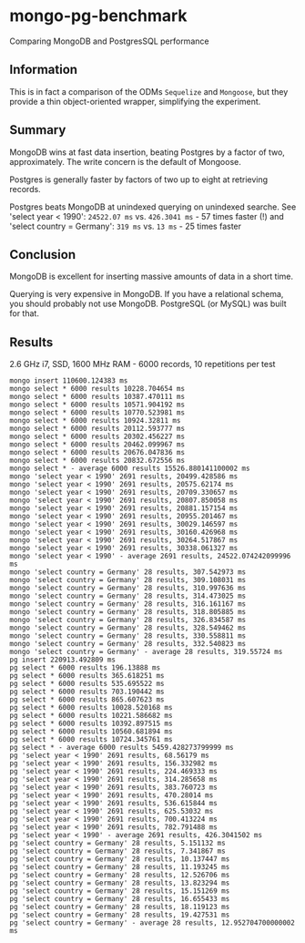 mongo-pg-benchmark
==================
Comparing MongoDB and PostgresSQL performance

## Information

This is in fact a comparison of the ODMs `Sequelize` and `Mongoose`,
but they provide a thin object-oriented wrapper, simplifying the experiment.

## Summary

MongoDB wins at fast data insertion, beating
Postgres by a factor of two, approximately.
The write concern is the default of Mongoose.

Postgres is generally faster by factors of two up to eight at retrieving records.

Postgres beats MongoDB at unindexed querying on unindexed searche.
See 'select year < 1990':  `24522.07 ms` vs. `426.3041 ms` - 57 times faster (!)
and 'select country = Germany': `319 ms` vs. `13 ms` - 25 times faster

## Conclusion

MongoDB is excellent for inserting massive amounts of data in a short time.

Querying is very expensive in MongoDB. If you have a relational schema, you
should probably not use MongoDB. PostgreSQL (or MySQL) was built for that.

## Results

2.6 GHz i7, SSD, 1600 MHz RAM - 6000 records, 10 repetitions per test

```
mongo insert 110600.124383 ms
mongo select * 6000 results 10228.704654 ms
mongo select * 6000 results 10387.470111 ms
mongo select * 6000 results 10571.904192 ms
mongo select * 6000 results 10770.523981 ms
mongo select * 6000 results 10924.32811 ms
mongo select * 6000 results 20112.593777 ms
mongo select * 6000 results 20302.456227 ms
mongo select * 6000 results 20462.099967 ms
mongo select * 6000 results 20676.047836 ms
mongo select * 6000 results 20832.672556 ms
mongo select * - average 6000 results 15526.880141100002 ms
mongo 'select year < 1990' 2691 results, 20499.428586 ms
mongo 'select year < 1990' 2691 results, 20575.62174 ms
mongo 'select year < 1990' 2691 results, 20709.330657 ms
mongo 'select year < 1990' 2691 results, 20807.850058 ms
mongo 'select year < 1990' 2691 results, 20881.157154 ms
mongo 'select year < 1990' 2691 results, 20955.201467 ms
mongo 'select year < 1990' 2691 results, 30029.146597 ms
mongo 'select year < 1990' 2691 results, 30160.426968 ms
mongo 'select year < 1990' 2691 results, 30264.517867 ms
mongo 'select year < 1990' 2691 results, 30338.061327 ms
mongo 'select year < 1990' - average 2691 results, 24522.074242099996 ms
mongo 'select country = Germany' 28 results, 307.542973 ms
mongo 'select country = Germany' 28 results, 309.108031 ms
mongo 'select country = Germany' 28 results, 310.997636 ms
mongo 'select country = Germany' 28 results, 314.473025 ms
mongo 'select country = Germany' 28 results, 316.161167 ms
mongo 'select country = Germany' 28 results, 318.805885 ms
mongo 'select country = Germany' 28 results, 326.834587 ms
mongo 'select country = Germany' 28 results, 328.549462 ms
mongo 'select country = Germany' 28 results, 330.558811 ms
mongo 'select country = Germany' 28 results, 332.540823 ms
mongo 'select country = Germany' - average 28 results, 319.55724 ms
pg insert 220913.492809 ms
pg select * 6000 results 196.13888 ms
pg select * 6000 results 365.618251 ms
pg select * 6000 results 535.695522 ms
pg select * 6000 results 703.190442 ms
pg select * 6000 results 865.607623 ms
pg select * 6000 results 10028.520168 ms
pg select * 6000 results 10221.586682 ms
pg select * 6000 results 10392.897515 ms
pg select * 6000 results 10560.681894 ms
pg select * 6000 results 10724.345761 ms
pg select * - average 6000 results 5459.428273799999 ms
pg 'select year < 1990' 2691 results, 68.56179 ms
pg 'select year < 1990' 2691 results, 156.332982 ms
pg 'select year < 1990' 2691 results, 224.469333 ms
pg 'select year < 1990' 2691 results, 314.285658 ms
pg 'select year < 1990' 2691 results, 383.760723 ms
pg 'select year < 1990' 2691 results, 470.28014 ms
pg 'select year < 1990' 2691 results, 536.615844 ms
pg 'select year < 1990' 2691 results, 625.53032 ms
pg 'select year < 1990' 2691 results, 700.413224 ms
pg 'select year < 1990' 2691 results, 782.791488 ms
pg 'select year < 1990' - average 2691 results, 426.3041502 ms
pg 'select country = Germany' 28 results, 5.151132 ms
pg 'select country = Germany' 28 results, 7.341867 ms
pg 'select country = Germany' 28 results, 10.137447 ms
pg 'select country = Germany' 28 results, 11.193245 ms
pg 'select country = Germany' 28 results, 12.526706 ms
pg 'select country = Germany' 28 results, 13.823294 ms
pg 'select country = Germany' 28 results, 15.151269 ms
pg 'select country = Germany' 28 results, 16.655433 ms
pg 'select country = Germany' 28 results, 18.119123 ms
pg 'select country = Germany' 28 results, 19.427531 ms
pg 'select country = Germany' - average 28 results, 12.952704700000002 ms
```
